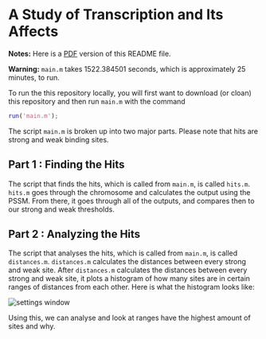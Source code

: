 # A Study of Transcription and Its Affects

**Notes:** Here is a [PDF](https://github.com/JohnLetey/A-Study-of-Transcription-and-Its-Affects/raw/master/README.pdf) version of this README file.

**Warning:** `main.m` takes 1522.384501 seconds, which is approximately 25 minutes, to run.

To run the this repository locally, you will first want to download (or cloan) this repository and then run `main.m` with the command

```matlab
run('main.m');
```

The script `main.m` is broken up into two major parts. Please note that hits are strong and weak binding sites.

## Part 1 : Finding the Hits
The script that finds the hits, which is called from `main.m`, is called `hits.m`. `hits.m` goes through the chromosome and calculates the output using the PSSM. From there, it goes through all of the outputs, and compares then to our strong and weak thresholds.

## Part 2 : Analyzing the Hits
The script that analyses the hits, which is called from `main.m`, is called `distances.m`. `distances.m` calculates the distances between every strong and weak site. After `distances.m` calculates the distances between every strong and weak site, it plots a histogram of how many sites are in certain ranges of distances from each other. Here is what the histogram looks like:

![settings window](https://github.com/JohnLetey/A-Study-of-Transcription-and-Its-Affects/blob/master/histogram.png?raw=true)

Using this, we can analyse and look at ranges have the highest amount of sites and why.